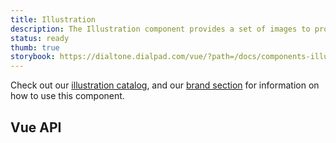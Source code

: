 ```yaml
---
title: Illustration
description: The Illustration component provides a set of images to provide context to your application
status: ready
thumb: true
storybook: https://dialtone.dialpad.com/vue/?path=/docs/components-illustration--default
---
```


Check out our [illustration catalog](/design/illustrations), and our [brand section](/design/brand) for information on how to use this component.

## Vue API

<component-vue-api component-name="icon" />
